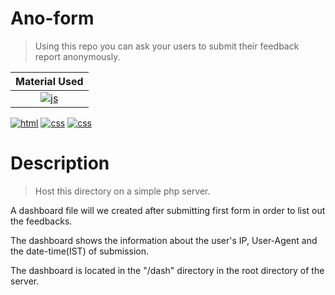 # Ano-form
> Using this repo you can ask your users to submit their feedback report anonymously.

| Material Used |
| :--: |
| [![js](https://img.shields.io/badge/code-JavaScript-informational?style=flat&logo=javascript&logoColor=green&color=black)]() |
[![html](https://img.shields.io/badge/code-HTML-informational?style=flat&logo=html5&logoColor=orange&color=black)]()
[![css](https://img.shields.io/badge/code-Css-informational?style=flat&logo=css3&logoColor=blue&color=black)]()
[![css](https://img.shields.io/badge/code-php-informational?style=flat&logo=php&logoColor=blue&color=black)]()

# Description 

> Host this directory on a simple php server.
 
  A dashboard file will we created after submitting first form in order to list out the feedbacks. 

  The dashboard shows the information about the user's IP, User-Agent and the date-time(IST) of submission.  

  The dashboard is located in the "/dash" directory in the root directory of the server.
